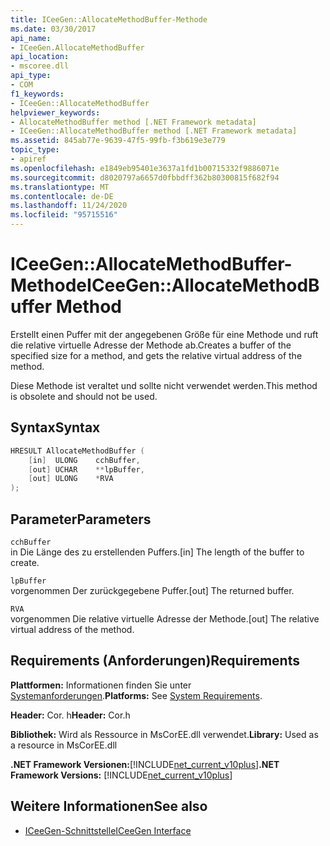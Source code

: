 ```yaml
---
title: ICeeGen::AllocateMethodBuffer-Methode
ms.date: 03/30/2017
api_name:
- ICeeGen.AllocateMethodBuffer
api_location:
- mscoree.dll
api_type:
- COM
f1_keywords:
- ICeeGen::AllocateMethodBuffer
helpviewer_keywords:
- AllocateMethodBuffer method [.NET Framework metadata]
- ICeeGen::AllocateMethodBuffer method [.NET Framework metadata]
ms.assetid: 845ab77e-9639-47f5-99fb-f3b619e3e779
topic_type:
- apiref
ms.openlocfilehash: e1849eb95401e3637a1fd1b00715332f9886071e
ms.sourcegitcommit: d8020797a6657d0fbbdff362b80300815f682f94
ms.translationtype: MT
ms.contentlocale: de-DE
ms.lasthandoff: 11/24/2020
ms.locfileid: "95715516"
---
```

# <a name="iceegenallocatemethodbuffer-method"></a><span data-ttu-id="d39c9-102">ICeeGen::AllocateMethodBuffer-Methode</span><span class="sxs-lookup"><span data-stu-id="d39c9-102">ICeeGen::AllocateMethodBuffer Method</span></span>

<span data-ttu-id="d39c9-103">Erstellt einen Puffer mit der angegebenen Größe für eine Methode und ruft die relative virtuelle Adresse der Methode ab.</span><span class="sxs-lookup"><span data-stu-id="d39c9-103">Creates a buffer of the specified size for a method, and gets the relative virtual address of the method.</span></span>  
  
 <span data-ttu-id="d39c9-104">Diese Methode ist veraltet und sollte nicht verwendet werden.</span><span class="sxs-lookup"><span data-stu-id="d39c9-104">This method is obsolete and should not be used.</span></span>  
  
## <a name="syntax"></a><span data-ttu-id="d39c9-105">Syntax</span><span class="sxs-lookup"><span data-stu-id="d39c9-105">Syntax</span></span>  
  
```cpp  
HRESULT AllocateMethodBuffer (
    [in]  ULONG    cchBuffer,
    [out] UCHAR    **lpBuffer,  
    [out] ULONG    *RVA  
);  
```  
  
## <a name="parameters"></a><span data-ttu-id="d39c9-106">Parameter</span><span class="sxs-lookup"><span data-stu-id="d39c9-106">Parameters</span></span>  

 `cchBuffer`  
 <span data-ttu-id="d39c9-107">in Die Länge des zu erstellenden Puffers.</span><span class="sxs-lookup"><span data-stu-id="d39c9-107">[in] The length of the buffer to create.</span></span>  
  
 `lpBuffer`  
 <span data-ttu-id="d39c9-108">vorgenommen Der zurückgegebene Puffer.</span><span class="sxs-lookup"><span data-stu-id="d39c9-108">[out] The returned buffer.</span></span>  
  
 `RVA`  
 <span data-ttu-id="d39c9-109">vorgenommen Die relative virtuelle Adresse der Methode.</span><span class="sxs-lookup"><span data-stu-id="d39c9-109">[out] The relative virtual address of the method.</span></span>  
  
## <a name="requirements"></a><span data-ttu-id="d39c9-110">Requirements (Anforderungen)</span><span class="sxs-lookup"><span data-stu-id="d39c9-110">Requirements</span></span>  

 <span data-ttu-id="d39c9-111">**Plattformen:** Informationen finden Sie unter [Systemanforderungen](../../get-started/system-requirements.md).</span><span class="sxs-lookup"><span data-stu-id="d39c9-111">**Platforms:** See [System Requirements](../../get-started/system-requirements.md).</span></span>  
  
 <span data-ttu-id="d39c9-112">**Header:** Cor. h</span><span class="sxs-lookup"><span data-stu-id="d39c9-112">**Header:** Cor.h</span></span>  
  
 <span data-ttu-id="d39c9-113">**Bibliothek:** Wird als Ressource in MsCorEE.dll verwendet.</span><span class="sxs-lookup"><span data-stu-id="d39c9-113">**Library:** Used as a resource in MsCorEE.dll</span></span>  
  
 <span data-ttu-id="d39c9-114">**.NET Framework Versionen:**[!INCLUDE[net_current_v10plus](../../../../includes/net-current-v10plus-md.md)]</span><span class="sxs-lookup"><span data-stu-id="d39c9-114">**.NET Framework Versions:** [!INCLUDE[net_current_v10plus](../../../../includes/net-current-v10plus-md.md)]</span></span>  
  
## <a name="see-also"></a><span data-ttu-id="d39c9-115">Weitere Informationen</span><span class="sxs-lookup"><span data-stu-id="d39c9-115">See also</span></span>

- [<span data-ttu-id="d39c9-116">ICeeGen-Schnittstelle</span><span class="sxs-lookup"><span data-stu-id="d39c9-116">ICeeGen Interface</span></span>](iceegen-interface.md)
